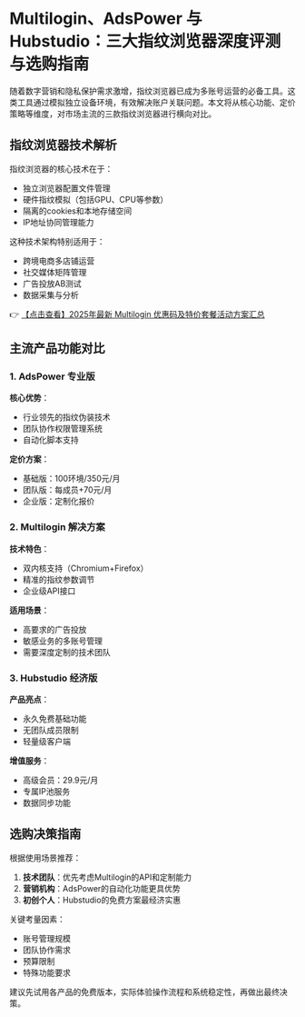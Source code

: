 # Multilogin、AdsPower 与 Hubstudio：三大指纹浏览器深度评测与选购指南

随着数字营销和隐私保护需求激增，指纹浏览器已成为多账号运营的必备工具。这类工具通过模拟独立设备环境，有效解决账户关联问题。本文将从核心功能、定价策略等维度，对市场主流的三款指纹浏览器进行横向对比。

## 指纹浏览器技术解析

指纹浏览器的核心技术在于：
- 独立浏览器配置文件管理
- 硬件指纹模拟（包括GPU、CPU等参数）
- 隔离的cookies和本地存储空间
- IP地址协同管理能力

这种技术架构特别适用于：
- 跨境电商多店铺运营
- 社交媒体矩阵管理
- 广告投放AB测试
- 数据采集与分析

👉 [【点击查看】2025年最新 Multilogin 优惠码及特价套餐活动方案汇总](https://bit.ly/multIlogin)

## 主流产品功能对比

### 1. AdsPower 专业版
**核心优势**：
- 行业领先的指纹伪装技术
- 团队协作权限管理系统
- 自动化脚本支持

**定价方案**：
- 基础版：100环境/350元/月
- 团队版：每成员+70元/月
- 企业版：定制化报价

### 2. Multilogin 解决方案
**技术特色**：
- 双内核支持（Chromium+Firefox）
- 精准的指纹参数调节
- 企业级API接口

**适用场景**：
- 高要求的广告投放
- 敏感业务的多账号管理
- 需要深度定制的技术团队

### 3. Hubstudio 经济版
**产品亮点**：
- 永久免费基础功能
- 无团队成员限制
- 轻量级客户端

**增值服务**：
- 高级会员：29.9元/月
- 专属IP池服务
- 数据同步功能

## 选购决策指南

根据使用场景推荐：
1. **技术团队**：优先考虑Multilogin的API和定制能力
2. **营销机构**：AdsPower的自动化功能更具优势
3. **初创个人**：Hubstudio的免费方案最经济实惠

关键考量因素：
- 账号管理规模
- 团队协作需求
- 预算限制
- 特殊功能要求

建议先试用各产品的免费版本，实际体验操作流程和系统稳定性，再做出最终决策。